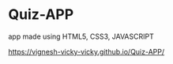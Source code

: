 # Quiz-APP
app made using HTML5, CSS3, JAVASCRIPT


https://vignesh-vicky-vicky.github.io/Quiz-APP/
